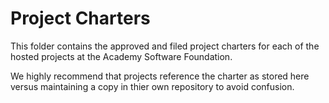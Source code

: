 # Project Charters

This folder contains the approved and filed project charters for each of the hosted projects at the Academy Software Foundation. 

We highly recommend that projects reference the charter as stored here versus maintaining a copy in thier own repository to avoid confusion.
